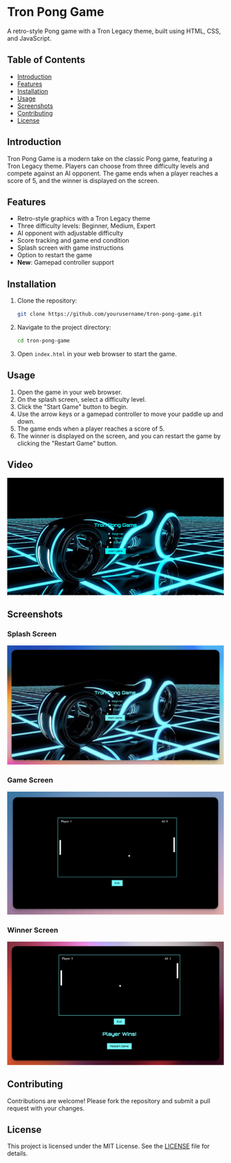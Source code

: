 # Tron Pong Game

A retro-style Pong game with a Tron Legacy theme, built using HTML, CSS, and JavaScript.

## Table of Contents

- [Introduction](#introduction)
- [Features](#features)
- [Installation](#installation)
- [Usage](#usage)
- [Screenshots](#screenshots)
- [Contributing](#contributing)
- [License](#license)

## Introduction

Tron Pong Game is a modern take on the classic Pong game, featuring a Tron Legacy theme. Players can choose from three difficulty levels and compete against an AI opponent. The game ends when a player reaches a score of 5, and the winner is displayed on the screen.

## Features

- Retro-style graphics with a Tron Legacy theme
- Three difficulty levels: Beginner, Medium, Expert
- AI opponent with adjustable difficulty
- Score tracking and game end condition
- Splash screen with game instructions
- Option to restart the game
- **New**: Gamepad controller support

## Installation

1. Clone the repository:
    ```bash
    git clone https://github.com/yourusername/tron-pong-game.git
    ```

2. Navigate to the project directory:
    ```bash
    cd tron-pong-game
    ```

3. Open `index.html` in your web browser to start the game.

## Usage

1. Open the game in your web browser.
2. On the splash screen, select a difficulty level.
3. Click the "Start Game" button to begin.
4. Use the arrow keys or a gamepad controller to move your paddle up and down.
5. The game ends when a player reaches a score of 5.
6. The winner is displayed on the screen, and you can restart the game by clicking the "Restart Game" button.

## Video

![Tron Pong Game](images/4.gif)

## Screenshots

### Splash Screen
![Splash Screen](images/1.jpg)

### Game Screen
![Game Screen](images/2.jpg)

### Winner Screen
![Winner Screen](images/3.jpg)

## Contributing

Contributions are welcome! Please fork the repository and submit a pull request with your changes.

## License

This project is licensed under the MIT License. See the [LICENSE](LICENSE) file for details.